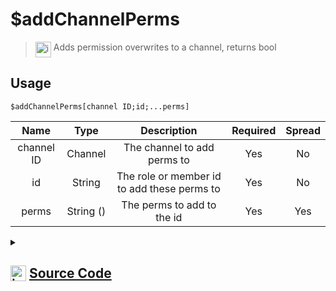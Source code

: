 # $addChannelPerms
> <img align="top" src="https://upload.wikimedia.org/wikipedia/commons/thumb/e/e4/Infobox_info_icon.svg/160px-Infobox_info_icon.svg.png?20150409153300" alt="image" width="25" height="auto"> Adds permission overwrites to a channel, returns bool
## Usage
```
$addChannelPerms[channel ID;id;...perms]
```
| Name | Type | Description | Required | Spread
| :---: | :---: | :---: | :---: | :---: |
channel ID | Channel | The channel to add perms to | Yes | No
id | String | The role or member id to add these perms to | Yes | No
perms | String () | The perms to add to the id | Yes | Yes
<details>
<summary>
    
## <img align="top" src="https://cdn4.iconfinder.com/data/icons/iconsimple-logotypes/512/github-512.png" alt="image" width="25" height="auto">  [Source Code](https://github.com/tryforge/ForgeScript-V2/blob/main/src/native/addChannelPerms.ts)
    
</summary>
    
```ts
import { BaseChannel, PermissionFlagsBits, PermissionsString, TextChannel } from "discord.js"
import { ArgType, NativeFunction, Return } from "../structures"

export default new NativeFunction({
    name: "$addChannelPerms",
    version: "1.0.3",
    description: "Adds permission overwrites to a channel, returns bool",
    brackets: true,
    unwrap: true,
    args: [
        {
            name: "channel ID",
            description: "The channel to add perms to",
            rest: false,
            required: true,
            type: ArgType.Channel,
            check: (i: BaseChannel) => i.isTextBased() && "permissionOverwrites" in i,
        },
        {
            name: "id",
            description: "The role or member id to add these perms to",
            rest: false,
            required: true,
            type: ArgType.String,
        },
        {
            name: "perms",
            description: "The perms to add to the id",
            rest: true,
            type: ArgType.String,
            required: true,
            enum: PermissionFlagsBits,
        },
    ],
    async execute(ctx, [ch, id, perms]) {
        const channel = ch as TextChannel

        const obj: Partial<Record<PermissionsString, boolean>> = {}

        perms.forEach((x) => (obj[x as PermissionsString] = true))

        return Return.success(!!(await channel.permissionOverwrites.create(id, obj)))
    },
})

```
    
</details>